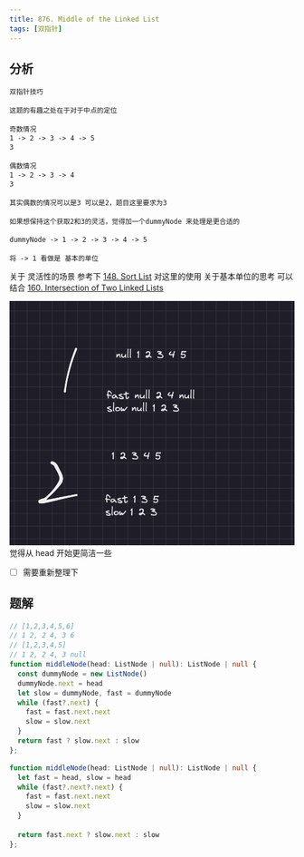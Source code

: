 ```yaml
---
title: 876. Middle of the Linked List
tags: [双指针]
---
```


## 分析
```
双指针技巧

这题的有趣之处在于对于中点的定位

奇数情况
1 -> 2 -> 3 -> 4 -> 5
3

偶数情况
1 -> 2 -> 3 -> 4
3

其实偶数的情况可以是3 可以是2，题目这里要求为3

如果想保持这个获取2和3的灵活，觉得加一个dummyNode 来处理是更合适的

dummyNode -> 1 -> 2 -> 3 -> 4 -> 5

将 -> 1 看做是 基本的单位
```

关于 灵活性的场景 参考下 [148. Sort List](./148.%20Sort%20List.md) 对这里的使用
关于基本单位的思考 可以结合 [160. Intersection of Two Linked Lists](./160.%20Intersection%20of%20Two%20Linked%20Lists.md)

![Pasted image 20220521110427.png](./attachments/Pasted%20image%2020220521110427.png)
觉得从 head 开始更简洁一些
- [ ] 需要重新整理下
## 题解

```ts
// [1,2,3,4,5,6]
// 1 2, 2 4, 3 6
// [1,2,3,4,5]
// 1 2, 2 4, 3 null
function middleNode(head: ListNode | null): ListNode | null {
  const dummyNode = new ListNode()
  dummyNode.next = head
  let slow = dummyNode, fast = dummyNode
  while (fast?.next) {
    fast = fast.next.next
    slow = slow.next
  }
  return fast ? slow.next : slow
};
```

```ts
function middleNode(head: ListNode | null): ListNode | null {
  let fast = head, slow = head
  while (fast?.next?.next) {
    fast = fast.next.next
    slow = slow.next
  }

  return fast.next ? slow.next : slow
};
```